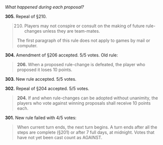 *What happened during each proposal?*

**305.** Repeal of §210.

> 210. Players may not conspire or consult on the making of future rule-changes unless they are team-mates.
> 
> The first paragraph of this rule does not apply to games by mail or computer.

**304.** Amendment of §206 accepted. 5/5 votes. Old rule:

> **206.** When a proposed rule-change is defeated, the player who proposed it loses 10 points.

**303.** New rule accepted. 5/5 votes.

**302.** Repeal of §204 accepted. 5/5 votes.

> **204.** If and when rule-changes can be adopted without unanimity, the players who vote against winning proposals shall receive 10 points each.

**301.** New rule failed with 4/5 votes:

> When current turn ends, the next turn begins. A turn ends after all the steps are complete (§201) or after 7 full days, at midnight. Votes that have not yet been cast count as AGAINST.
